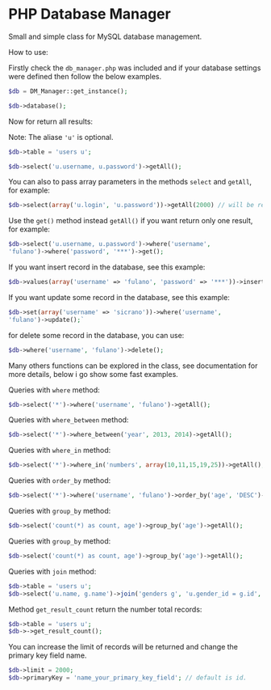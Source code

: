 PHP Database Manager
================

Small and simple class for MySQL database management.

How to use:

Firstly check the `db_manager.php` was included and if your database settings were
defined then follow the below examples.

```php
$db = DM_Manager::get_instance();
```

```php
$db->database();
```

Now for return all results:

Note: The aliase `'u'` is optional.

```php
$db->table = 'users u';
```

```php
$db->select('u.username, u.password')->getAll();
```

You can also to pass array parameters in the methods `select` and `getAll`, for example:

```php
$db->select(array('u.login', 'u.password'))->getAll(2000) // will be returned 2000.;
```

Use the `get()` method instead `getAll()` if you want return only one result,
for example:

```php
$db->select('u.username, u.password')->where('username',
'fulano')->where('password', '***')->get();
```

If you want insert record in the database, see this example:

```php
$db->values(array('username' => 'fulano', 'password' => '***'))->insert();
```

If you want update some record in the database, see this example:

```php
$db->set(array('username' => 'sicrano'))->where('username',
'fulano')->update();`
```

for delete some record in the database, you can use:

```php
$db->where('username', 'fulano')->delete();
```

Many others functions can be explored in the class, see documentation for more details, below i go show some fast examples.

Queries with `where` method:
```php
$db->select('*')->where('username', 'fulano')->getAll();
```

Queries with `where_between` method:
```php
$db->select('*')->where_between('year', 2013, 2014)->getAll();
```

Queries with `where_in` method:
```php
$db->select('*')->where_in('numbers', array(10,11,15,19,25))->getAll();
```

Queries with `order_by` method:
```php
$db->select('*')->where('username', 'fulano')->order_by('age', 'DESC')->getAll();
```

Queries with `group_by` method:
```php
$db->select('count(*) as count, age')->group_by('age')->getAll();
```

Queries with `group_by` method:
```php
$db->select('count(*) as count, age')->group_by('age')->getAll();
```

Queries with `join` method:
```php
$db->table = 'users u';
$db->select('u.name, g.name')->join('genders g', 'u.gender_id = g.id', 'LEFT')->getAll();
```

Method `get_result_count` return the number total records:
```php
$db->table = 'users u';
$db->->get_result_count();
```

You can increase the limit of records will be returned and change the primary key field name.
```php
$db->limit = 2000;
$db->primaryKey = 'name_your_primary_key_field'; // default is id.
```